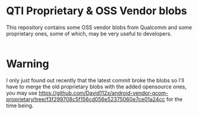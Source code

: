 # QTI Proprietary & OSS Vendor blobs
This repository contains some OSS vendor blobs from Qualcomm and some proprietary ones, some of which, may be very useful to developers.
<br>
<br/>

# Warning
I only just found out recently that the latest commit broke the blobs so I'll have to merge the old proprietary blobs with the added opensource ones, you may use https://github.com/David112x/android-vendor-qcom-proprietary/tree/f3f299708c5f156cd056e52375060e7ce01a24cc for the time being.
